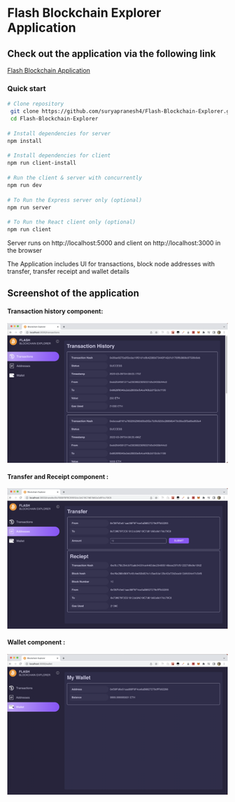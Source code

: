 # Flash Blockchain Explorer Application
 
 ## Check out the application via the following link </br>
 [Flash Blockchain Application](https://flash-blockchain-explorer.herokuapp.com)
  <br/>
  
### Quick start 

```bash
# Clone repository
 git clone https://github.com/suryapranesh4/Flash-Blockchain-Explorer.git
 cd Flash-Blockchain-Explorer

# Install dependencies for server
npm install

# Install dependencies for client
npm run client-install

# Run the client & server with concurrently
npm run dev

# To Run the Express server only (optional)
npm run server

# To Run the React client only (optional)
npm run client
```

Server runs on http://localhost:5000 and client on http://localhost:3000 in the browser
  
  
The Application includes UI for transactions, block node addresses with transfer, transfer receipt and wallet details

## Screenshot of the application

#### Transaction history component: <br/>
![Blockchain Explorer Application](transaction.png "Blockchain Explorer Application") <br/>


#### Transfer and Receipt component : <br/>
![Blockchain Explorer Application](transfer.png "Blockchain Explorer Application") <br/>


#### Wallet component : <br/>
![Blockchain Explorer Application](wallet.png "Blockchain Explorer Application") <br/>
